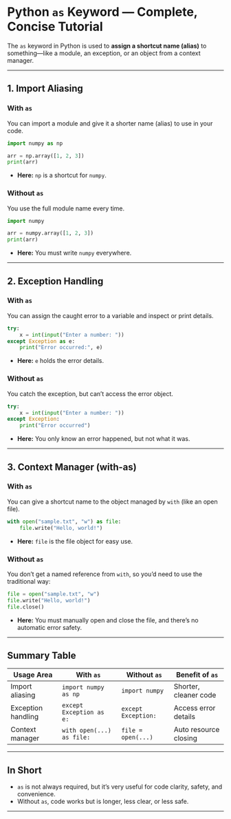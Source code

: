 # Python `as` Keyword — Complete, Concise Tutorial

The `as` keyword in Python is used to **assign a shortcut name (alias)** to something—like a module, an exception, or an object from a context manager.

---

## 1. Import Aliasing

### **With `as`**

You can import a module and give it a shorter name (alias) to use in your code.

```python
import numpy as np

arr = np.array([1, 2, 3])
print(arr)
```

- **Here:** `np` is a shortcut for `numpy`.

### **Without `as`**

You use the full module name every time.

```python
import numpy

arr = numpy.array([1, 2, 3])
print(arr)
```

- **Here:** You must write `numpy` everywhere.

---

## 2. Exception Handling

### **With `as`**

You can assign the caught error to a variable and inspect or print details.

```python
try:
    x = int(input("Enter a number: "))
except Exception as e:
    print("Error occurred:", e)
```

- **Here:** `e` holds the error details.

### **Without `as`**

You catch the exception, but can’t access the error object.

```python
try:
    x = int(input("Enter a number: "))
except Exception:
    print("Error occurred")
```

- **Here:** You only know an error happened, but not what it was.

---

## 3. Context Manager (with-as)

### **With `as`**

You can give a shortcut name to the object managed by `with` (like an open file).

```python
with open("sample.txt", "w") as file:
    file.write("Hello, world!")
```

- **Here:** `file` is the file object for easy use.

### **Without `as`**

You don’t get a named reference from `with`, so you’d need to use the traditional way:

```python
file = open("sample.txt", "w")
file.write("Hello, world!")
file.close()
```

- **Here:** You must manually open and close the file, and there’s no automatic error safety.

---

## **Summary Table**

| Usage Area         | With `as`                 | Without `as`        | Benefit of `as`       |
| ------------------ | ------------------------- | ------------------- | --------------------- |
| Import aliasing    | `import numpy as np`      | `import numpy`      | Shorter, cleaner code |
| Exception handling | `except Exception as e:`  | `except Exception:` | Access error details  |
| Context manager    | `with open(...) as file:` | `file = open(...)`  | Auto resource closing |

---

## **In Short**

- `as` is not always required, but it’s very useful for code clarity, safety, and convenience.
- Without `as`, code works but is longer, less clear, or less safe.

---
